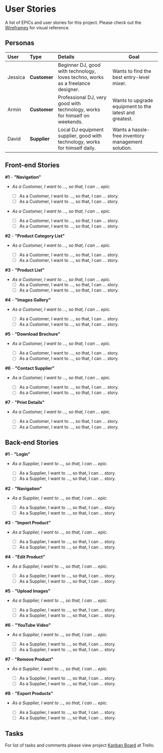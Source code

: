 # User Stories

A list of EPICs and user stories for this project. Please check out the [Wireframes](ux/Wireframes) for visual reference.

## Personas

| User | Type | Details | Goal |
| :--- | :--- | :--- | ---- |
| Jessica | **Customer** | Beginner DJ, good with technology, loves techno, works as a freelance designer. | Wants to find the best entry-level mixer. |
| Armin | **Customer** | Professional DJ, very good with technology, works for himself on weekends. | Wants to upgrade equipment to the latest and greatest. |
| David | **Supplier** | Local DJ equipment supplier, good with technology, works for himself daily. | Wants a hassle-free inventory management solution. |

## Front-end Stories

**#1** - **"Navigation"**

- *As a Customer, I want to ..., so that, I can ... epic.*

  - [ ] As a Customer, I want to ..., so that, I can ... story.
  - [ ] As a Customer, I want to ..., so that, I can ... story.

- *As a Customer, I want to ..., so that, I can ... epic.*

  - [ ] As a Customer, I want to ..., so that, I can ... story.
  - [ ] As a Customer, I want to ..., so that, I can ... story.

**#2** - **"Product Category List"**

- *As a Customer, I want to ..., so that, I can ... epic.*

  - [ ] As a Customer, I want to ..., so that, I can ... story.
  - [ ] As a Customer, I want to ..., so that, I can ... story.

**#3** - **"Product List"**

- *As a Customer, I want to ..., so that, I can ... epic.*
  - [ ] As a Customer, I want to ..., so that, I can ... story.
  - [ ] As a Customer, I want to ..., so that, I can ... story.

**#4** - **"Images Gallery"**

- *As a Customer, I want to ..., so that, I can ... epic.*

  - [ ] As a Customer, I want to ..., so that, I can ... story.
  - [ ] As a Customer, I want to ..., so that, I can ... story.

**#5** - **"Download Brochure"**

- *As a Customer, I want to ..., so that, I can ... epic.*

  - [ ] As a Customer, I want to ..., so that, I can ... story.
  - [ ] As a Customer, I want to ..., so that, I can ... story.

**#6** - **"Contact Supplier"**

- *As a Customer, I want to ..., so that, I can ... epic.*

  - [ ] As a Customer, I want to ..., so that, I can ... story.
  - [ ] As a Customer, I want to ..., so that, I can ... story.

**#7** - **"Print Details"**

- *As a Customer, I want to ..., so that, I can ... epic.*

  - [ ] As a Customer, I want to ..., so that, I can ... story.
  - [ ] As a Customer, I want to ..., so that, I can ... story.

## Back-end Stories

**#1** - **"Login"**

- *As a Supplier, I want to ..., so that, I can ... epic.*

  - [ ] As a Supplier, I want to ..., so that, I can ... story.
  - [ ] As a Supplier, I want to ..., so that, I can ... story.

**#2** - **"Navigation"**

- *As a Supplier, I want to ..., so that, I can ... epic.*

  - [ ] As a Supplier, I want to ..., so that, I can ... story.
  - [ ] As a Supplier, I want to ..., so that, I can ... story.

**#3** - **"Import Product"**

- *As a Supplier, I want to ..., so that, I can ... epic.*

  - [ ] As a Supplier, I want to ..., so that, I can ... story.
  - [ ] As a Supplier, I want to ..., so that, I can ... story.

**#4** - **"Edit Product"**

- *As a Supplier, I want to ..., so that, I can ... epic.*

  - [ ] As a Supplier, I want to ..., so that, I can ... story.
  - [ ] As a Supplier, I want to ..., so that, I can ... story.

**#5** - **"Upload Images"**

- *As a Supplier, I want to ..., so that, I can ... epic.*

  - [ ] As a Supplier, I want to ..., so that, I can ... story.
  - [ ] As a Supplier, I want to ..., so that, I can ... story.

**#6** - **"YouTube Video"**

- *As a Supplier, I want to ..., so that, I can ... epic.*

  - [ ] As a Supplier, I want to ..., so that, I can ... story.
  - [ ] As a Supplier, I want to ..., so that, I can ... story.

**#7** - **"Remove Product"**

- *As a Supplier, I want to ..., so that, I can ... epic.*

  - [ ] As a Supplier, I want to ..., so that, I can ... story.
  - [ ] As a Supplier, I want to ..., so that, I can ... story.

**#8** - **"Export Products"**

- *As a Supplier, I want to ..., so that, I can ... epic.*

  - [ ] As a Supplier, I want to ..., so that, I can ... story.
  - [ ] As a Supplier, I want to ..., so that, I can ... story.

## Tasks

For list of tasks and comments please view project [Kanban Board](https://trello.com/b/leGOXcQh/milestone-3) at Trello.
